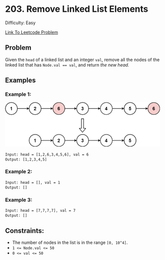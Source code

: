# 203. Remove Linked List Elements
Difficulty: Easy

[Link To Leetcode Problem](https://leetcode.com/problems/remove-linked-list-elements/)

## Problem
Given the `head` of a linked list and an integer `val`, remove all the nodes of the linked list that has `Node.val == val`, and return *the new head.*

## Examples
### Example 1:
![example1](./example1.jpg)
```
Input: head = [1,2,6,3,4,5,6], val = 6
Output: [1,2,3,4,5]
```
### Example 2:
```
Input: head = [], val = 1
Output: []
```
### Example 3:
```
Input: head = [7,7,7,7], val = 7
Output: []
```

## Constraints:
- The number of nodes in the list is in the range `[0, 10^4]`.
- `1 <= Node.val <= 50`
- `0 <= val <= 50`